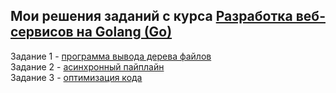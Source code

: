 ## Мои решения заданий с курса [Разработка веб-сервисов на Golang (Go)](https://stepik.org/course/187490)

Задание 1 - [программа вывода дерева файлов](/week%201%20-%20basics/README.md)  
Задание 2 - [асинхронный пайплайн](/week%202%20-%20concurrency/readme.md)  
Задание 3 - [оптимизация кода](/week%203%20-%20profiling/readme.md)
